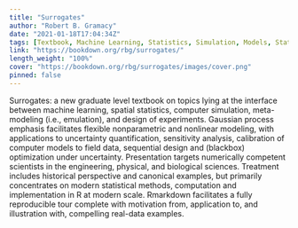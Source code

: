 ```yaml
---
title: "Surrogates"
author: "Robert B. Gramacy"
date: "2021-01-18T17:04:34Z"
tags: [Textbook, Machine Learning, Statistics, Simulation, Models, Statistical Methods]
link: "https://bookdown.org/rbg/surrogates/"
length_weight: "100%"
cover: "https://bookdown.org/rbg/surrogates/images/cover.png"
pinned: false
---
```


Surrogates: a new graduate level textbook on topics lying at the interface between machine learning, spatial statistics, computer simulation, meta-modeling (i.e., emulation), and design of experiments. Gaussian process emphasis facilitates flexible nonparametric and nonlinear modeling, with applications to uncertainty quantification, sensitivity analysis, calibration of computer models to field data, sequential design and (blackbox) optimization under uncertainty. Presentation targets numerically competent scientists in the engineering, physical, and biological sciences. Treatment includes historical perspective and canonical examples, but primarily concentrates on modern statistical methods, computation and implementation in R at modern scale. Rmarkdown facilitates a fully reproducible tour complete with motivation from, application to, and illustration with, compelling real-data examples.
